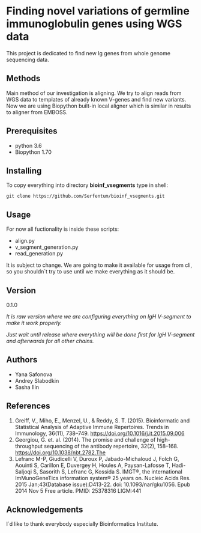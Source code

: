 # Finding novel variations of germline immunoglobulin genes using WGS data

This project is dedicated to find new Ig genes from whole genome
sequencing data.


## Methods
Main method of our investigation is aligning. We try to align reads from
WGS data to templates of already known V-genes and find new variants.
Now we are using Biopython built-in local aligner which is similar in
results to aligner from EMBOSS.


## Prerequisites
- python 3.6
- Biopython 1.70


## Installing
To copy everything into directory **bioinf_vsegments** type in shell:

`git clone https://github.com/Serfentum/bioinf_vsegments.git`


## Usage
For now all fuctionality is inside these scripts:
- align.py
- v_segment_generation.py
- read_generation.py

It is subject to change. We are going to make it available for usage
from cli, so you shouldn\`t try to use until we make everything as it
should be.


## Version
0.1.0

*It is raw version where we are configuring everything on IgH V-segment
to make it work properly.*

*Just wait until release where everything will be done first for IgH
V-segment and afterwards for all other chains.*


## Authors
- Yana Safonova
- Andrey Slabodkin
- Sasha Ilin


## References
1. Greiff, V., Miho, E., Menzel, U., & Reddy, S. T. (2015). Bioinformatic and Statistical Analysis of Adaptive Immune Repertoires. Trends in Immunology, 36(11), 738–749. https://doi.org/10.1016/j.it.2015.09.006
2. Georgiou, G. et. al. (2014). The promise and challenge of high-throughput sequencing of the antibody repertoire, 32(2), 158–168. https://doi.org/10.1038/nbt.2782.The
3. Lefranc M-P, Giudicelli V, Duroux P, Jabado-Michaloud J, Folch G, Aouinti S, Carillon E, Duvergey H, Houles A, Paysan-Lafosse T, Hadi-Saljoqi S, Sasorith S, Lefranc G, Kossida S.
IMGT®, the international ImMunoGeneTics information system® 25 years on.
Nucleic Acids Res. 2015 Jan;43(Database issue):D413-22. doi: 10.1093/nar/gku1056. Epub 2014 Nov 5 Free article. PMID: 25378316 LIGM:441


## Acknowledgements
I\`d like to thank everybody especially Bioinformatics Institute.
